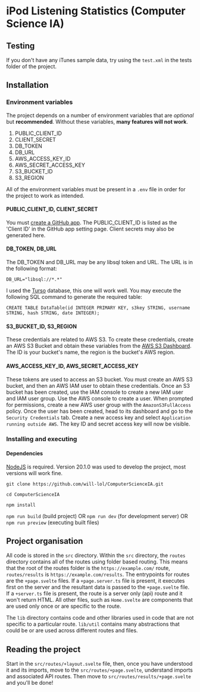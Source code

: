 # iPod Listening Statistics (Computer Science IA)
## Testing
If you don't have any iTunes sample data, try using the `test.xml` in the tests folder of the project. 

## Installation
### Environment variables
The project depends on a number of environment variables that are *optional* but **recommended**. Without these variables, **many features will not work**. 

1. PUBLIC_CLIENT_ID
2. CLIENT_SECRET
3. DB_TOKEN
4. DB_URL
5. AWS_ACCESS_KEY_ID
6. AWS_SECRET_ACCESS_KEY
7. S3_BUCKET_ID
8. S3_REGION

All of the environment variables must be present in a `.env` file in order for the project to work as intended.

#### PUBLIC_CLIENT_ID, CLIENT_SECRET
You must [create a GitHub app](https://docs.github.com/en/apps/creating-github-apps/registering-a-github-app/registering-a-github-app). The PUBLIC_CLIENT_ID is listed as the 'Client ID' in the GitHub app setting page. Client secrets may also be generated here.

#### DB_TOKEN, DB_URL
The DB_TOKEN and DB_URL may be any libsql token and URL. The URL is in the following format:

`DB_URL="libsql://*.*"`

I used the [Turso](https://turso.tech/) database, this one will work well. 
You may execute the following SQL command to generate the required table:

`CREATE TABLE DataTable(id INTEGER PRIMARY KEY, s3key STRING, username STRING, hash STRING, date INTEGER);`

#### S3_BUCKET_ID, S3_REGION
These credentials are related to AWS S3. To create these credentials, create an AWS S3 Bucket and obtain these variables from the [AWS S3 Dashboard](https://s3.console.aws.amazon.com/s3/home). The ID is your bucket's name, the region is the bucket's AWS region. 

#### AWS_ACCESS_KEY_ID, AWS_SECRET_ACCESS_KEY
These tokens are used to access an S3 bucket. You must create an AWS S3 bucket, and then an AWS IAM user to obtain these credentials. Once an S3 bucket has been created, use the IAM console to create a new IAM user and IAM user group. Use the AWS console to create a user. When prompted for permissions, create a new AWS user group with the `AmazonS3FullAccess` policy. Once the user has been created, head to its dashboard and go to the `Security Credentials` tab. Create a new access key and select `Application running outside AWS`. The key ID and secret access key will now be visible.

### Installing and executing
#### Dependencies 
[NodeJS](https://nodejs.org/en) is required. Version 20.1.0 was used to develop the project, most versions will work fine.

`git clone https://github.com/will-lol/ComputerScienceIA.git`

`cd ComputerScienceIA`

`npm install`

`npm run build` (build project) OR `npm run dev` (for development server) OR `npm run preview` (executing built files) 

## Project organisation 
All code is stored in the `src` directory. Within the `src` directory, the `routes` directory contains all of the routes using folder based routing. This means that the root of the routes folder is the `https://example.com/` route, `routes/results` is `https://example.com/results`. The entrypoints for routes are the `+page.svelte` files. If a `+page.server.ts` file is present, it executes first on the server and the resultant data is passed to the `+page.svelte` file. If a `+server.ts` file is present, the route is a server only (api) route and it won't return HTML. All other files, such as `Home.svelte` are components that are used only once or are specific to the route.

The `lib` directory contains code and other libraries used in code that are not specific to a particular route. `lib/util` contains many abstractions that could be or are used across different routes and files.

## Reading the project
Start in the `src/routes/+layout.svelte` file, then, once you have understood it and its imports, move to the `src/routes/+page.svelte`, understand imports and associated API routes. Then move to `src/routes/results/+page.svelte` and you'll be done!
